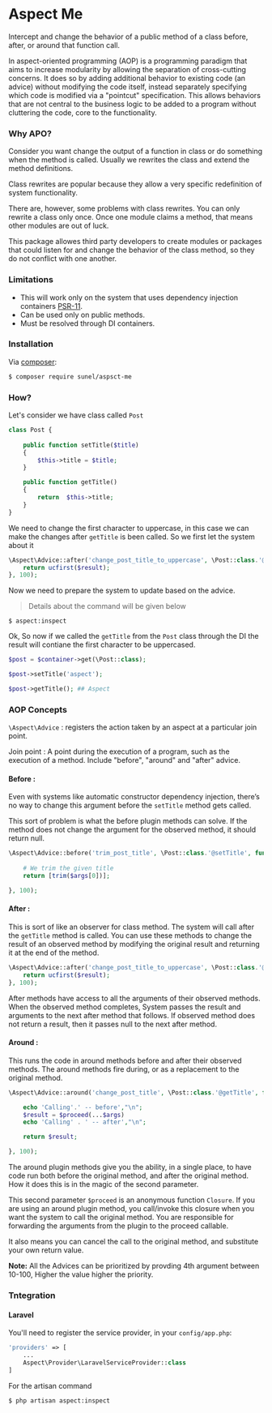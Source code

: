 # Aspect Me


Intercept and change the behavior of a public method of a class before, after, or around that function call.

In aspect-oriented programming (AOP) is a programming paradigm that aims to increase modularity by allowing the separation of cross-cutting concerns. It does so by adding additional behavior to existing code (an advice) without modifying the code itself, instead separately specifying which code is modified via a "pointcut" specification. This allows behaviors that are not central to the business logic to be added to a program without cluttering the code, core to the functionality.


### Why APO?

Consider you want change the output of a function in class or do something when the method is called. Usually we rewrites the class and extend the method definitions.

Class rewrites are popular because they allow a very specific redefinition of system functionality.

There are, however, some problems with class rewrites. You can only rewrite a class only once. Once one module claims a method, that means other modules are out of luck.

This package allowes third party developers to create modules or packages that could listen for and change the behavior of the class method, so they do not conflict with one another.

### Limitations

- This will work only on the system that uses dependency injection containers [PSR-11](https://github.com/php-fig/fig-standards/blob/master/accepted/PSR-11-container.md).
- Can be used only on public methods.
- Must be resolved through DI containers.

### Installation

Via [composer](http://getcomposer.org):

```bash
$ composer require sunel/aspsct-me
```


### How?

Let's consider we have class called ```Post```

```php
class Post {
	
	public function setTitle($title)
    {
    	$this->title = $title;
    }

	public function getTitle()
    {
    	return  $this->title;
    }
}
```


We need to change the first character to uppercase, in this case we can make the changes after ```getTitle``` is been called. So we first let the system about it

```php
\Aspect\Advice::after('change_post_title_to_uppercase', \Post::class.'@getTitle', function(\Post $subject,  $result, ...$args) {
    return ucfirst($result);
}, 100);
```

Now we need to prepare the system to update based on the advice.

> Details about the command will be given below

```shell
$ aspect:inspect
```


Ok, So now if we called the  ```getTitle``` from the  ```Post``` class through the DI the result will contiane  the first character to be uppercased.

```php
$post = $container->get(\Post::class);

$post->setTitle('aspect');

$post->getTitle(); ## Aspect

```


### AOP Concepts

```\Aspect\Advice``` : registers the action taken by an aspect at a particular join point.

Join point : A point during the execution of a program, such as the execution of a method. Include "before", "around" and "after" advice.

#### Before : 

Even with systems like automatic constructor dependency injection, there’s no way to change this argument before the ```setTitle``` method gets called.

This sort of problem is what the before plugin methods can solve. If the method does not change the argument for the observed method, it should return null.

```php
\Aspect\Advice::before('trim_post_title', \Post::class.'@setTitle', function(\Post $subject, ...$args) {
	
	# We trim the given title
    return [trim($args[0])];

}, 100);
```

#### After : 

This is sort of like an observer for class method. The system will call after the ```getTitle``` method is called. You can use these methods to change the result of an observed method by modifying the original result and returning it at the end of the method.

```php
\Aspect\Advice::after('change_post_title_to_uppercase', \Post::class.'@getTitle', function(\Post $subject,  $result, ...$args) {
    return ucfirst($result);
}, 100);
```

After methods have access to all the arguments of their observed methods. When the observed method completes, System passes the result and arguments to the next after method that follows. If observed method does not return a result, then it passes null to the next after method.


#### Around : 

This runs the code in around methods before and after their observed methods. The around methods fire during, or as a replacement to the original method.

```php
\Aspect\Advice::around('change_post_title', \Post::class.'@getTitle', function(\Post $subject,  callable $proceed, ...$args) {

	echo 'Calling'.' -- before',"\n";
    $result = $proceed(...$args)
    echo 'Calling' . ' -- after',"\n";

    return $result;

}, 100);
```

The around plugin methods give you the ability, in a single place, to have code run both before the original method, and after the original method. How it does this is in the magic of the second parameter.

This second parameter ```$proceed``` is an anonymous function ```Closure```. If you are using an around plugin method, you call/invoke this closure when you want the system to call the original method. You are responsible for forwarding the arguments from the plugin to the proceed callable.

It also means you can cancel the call to the original method, and substitute your own return value.


**Note:** All the Advices can be prioritized by provding 4th argument between 10-100, Higher the value higher the priority.


### Tntegration

#### Laravel

You'll need to register the service provider, in your `config/app.php`:

```php
'providers' => [
	...
	Aspect\Provider\LaravelServiceProvider::class
]
```

For the artisan command 

```bash
$ php artisan aspect:inspect
```






